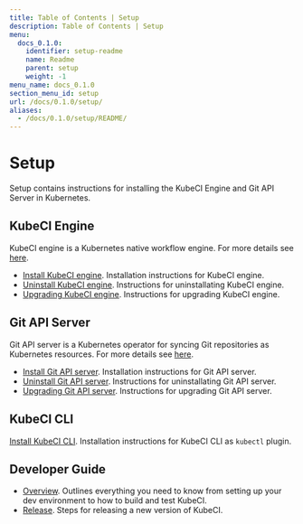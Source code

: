 ```yaml
---
title: Table of Contents | Setup
description: Table of Contents | Setup
menu:
  docs_0.1.0:
    identifier: setup-readme
    name: Readme
    parent: setup
    weight: -1
menu_name: docs_0.1.0
section_menu_id: setup
url: /docs/0.1.0/setup/
aliases:
  - /docs/0.1.0/setup/README/
---
```


# Setup

Setup contains instructions for installing the KubeCI Engine and Git API Server in Kubernetes.

## KubeCI Engine

KubeCI engine is a Kubernetes native workflow engine. For more details see [here](/docs/0.1.0/concepts/engine/what-is-kubeci-engine/overview).

- [Install KubeCI engine](/docs/0.1.0/setup/engine/install). Installation instructions for KubeCI engine.
- [Uninstall KubeCI engine](/docs/0.1.0/setup/engine/uninstall). Instructions for uninstallating KubeCI engine.
- [Upgrading KubeCI engine](/docs/0.1.0/setup/engine/upgrade). Instructions for upgrading KubeCI engine.
  
## Git API Server

Git API server is a Kubernetes operator for syncing Git repositories as Kubernetes resources. For more details see [here](/docs/0.1.0/concepts/git-apiserver/what-is-git-apiserver/overview).

- [Install Git API server](/docs/0.1.0/setup/git-apiserver/install). Installation instructions for Git API server.
- [Uninstall Git API server](/docs/0.1.0/setup/git-apiserver/uninstall). Instructions for uninstallating Git API server.
- [Upgrading Git API server](/docs/0.1.0/setup/git-apiserver/upgrade). Instructions for upgrading Git API server.

## KubeCI CLI

[Install KubeCI CLI](/docs/0.1.0/setup/cli/install). Installation instructions for KubeCI CLI as `kubectl` plugin.
  
## Developer Guide

- [Overview](/docs/0.1.0/setup/developer-guide/overview). Outlines everything you need to know from setting up your dev environment to how to build and test KubeCI.
- [Release](/docs/0.1.0/setup/developer-guide/release). Steps for releasing a new version of KubeCI.
